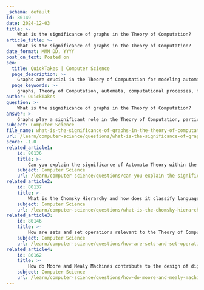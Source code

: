 ```yaml
---
_schema: default
id: 80149
date: 2024-12-03
title: >-
    What is the significance of graphs in the Theory of Computation?
article_title: >-
    What is the significance of graphs in the Theory of Computation?
date_format: MMM DD, YYYY
post_on_text: Posted on
seo:
  title: QuickTakes | Computer Science
  page_description: >-
    Graphs are crucial in the Theory of Computation for modeling automata, analyzing algorithm complexity, encoding problems, and applying graph operations in both theoretical and practical contexts.
  page_keywords: >-
    graphs, Theory of Computation, automata, computational processes, finite automata, pushdown automata, Turing machines, state transitions, graph operations, encoding problems, complexity analysis, algorithm performance, theoretical computer science, practical applications
author: QuickTakes
question: >-
    What is the significance of graphs in the Theory of Computation?
answer: >-
    Graphs play a significant role in the Theory of Computation, particularly in the context of automata theory and the representation of computational processes. Here are some key points regarding the significance of graphs in this field:\n\n1. **Modeling Automata**: Graphs are used to represent various types of automata, such as finite automata, pushdown automata, and Turing machines. In this representation, vertices (or nodes) correspond to states of the automaton, while edges represent transitions between these states. This graphical representation simplifies the understanding of state transitions and the overall behavior of the automaton.\n\n2. **Graph Operations**: The theory of graphs allows for the application of various operations, such as addition, union, intersection, and complement, which can be used to analyze and manipulate automata. These operations can help in constructing new automata from existing ones and in understanding their properties.\n\n3. **Encoding Problems**: Many computational problems can be encoded as graph problems. For instance, determining whether a graph has a cycle of a certain length can be formalized as a language problem, where graphs are represented as strings over a finite alphabet. This encoding allows the application of formal methods from automata theory to solve graph-related problems.\n\n4. **Complexity Analysis**: Graphs are also useful in analyzing the complexity of algorithms. By representing the execution of algorithms as graphs, one can study their performance and efficiency, which is crucial in the field of complexity theory.\n\n5. **Applications Beyond Theory**: The principles of graph theory extend beyond theoretical computer science into practical applications, such as clustering web documents, cryptography, and electronic circuit analysis. This versatility highlights the importance of graphs in both theoretical and applied contexts.\n\nIn summary, graphs serve as a foundational tool in the Theory of Computation, facilitating the representation and analysis of computational processes, automata, and complex systems. Their ability to model relationships and transitions makes them indispensable in understanding the underlying principles of computation.
subject: Computer Science
file_name: what-is-the-significance-of-graphs-in-the-theory-of-computation.md
url: /learn/computer-science/questions/what-is-the-significance-of-graphs-in-the-theory-of-computation
score: -1.0
related_article1:
    id: 80136
    title: >-
        Can you explain the significance of Automata Theory within the Theory of Computation?
    subject: Computer Science
    url: /learn/computer-science/questions/can-you-explain-the-significance-of-automata-theory-within-the-theory-of-computation
related_article2:
    id: 80137
    title: >-
        What is the Chomsky Hierarchy and how does it classify languages?
    subject: Computer Science
    url: /learn/computer-science/questions/what-is-the-chomsky-hierarchy-and-how-does-it-classify-languages
related_article3:
    id: 80146
    title: >-
        How are sets and set operations relevant to the Theory of Computation?
    subject: Computer Science
    url: /learn/computer-science/questions/how-are-sets-and-set-operations-relevant-to-the-theory-of-computation
related_article4:
    id: 80162
    title: >-
        How do Moore and Mealy Machines contribute to the design of digital circuits?
    subject: Computer Science
    url: /learn/computer-science/questions/how-do-moore-and-mealy-machines-contribute-to-the-design-of-digital-circuits
---
```


&nbsp;
